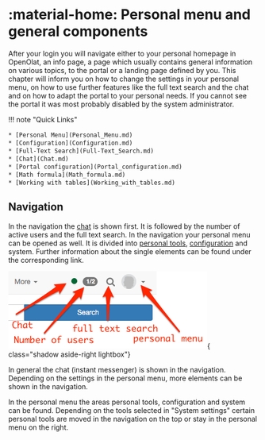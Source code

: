 # :material-home: Personal menu and general components

After your login you will navigate either to your personal homepage in
OpenOlat, an info page, a page which usually contains general information on
various topics, to the portal or a landing page defined by you. This chapter
will inform you on how to change the settings in your personal menu, on how to
use further features like the full text search and the chat and on how to
adapt the portal to your personal needs. If you cannot see the portal it was
most probably disabled by the system administrator.

!!! note "Quick Links"

    * [Personal Menu](Personal_Menu.md)
    * [Configuration](Configuration.md)
    * [Full-Text Search](Full-Text_Search.md)
    * [Chat](Chat.md)
    * [Portal configuration](Portal_configuration.md)
    * [Math formula](Math_formula.md)
    * [Working with tables](Working_with_tables.md)

## Navigation

In the navigation the [chat](Chat.md) is shown first. It is followed by the
number of active users and the full text search. In the navigation your
personal menu can be opened as well. It is divided into [personal
tools](Personal_Menu.md), [configuration](Configuration.md) and system.
Further information about the single elements can be found under the
corresponding link.

![Navigation](assets/global_navigation.png){ class="shadow aside-right lightbox"}

In general the chat (instant messenger) is shown in the navigation. Depending
on the settings in the personal menu, more elements can be shown in the
navigation.

In the personal menu the areas personal tools, configuration and system can be
found. Depending on the tools selected in "System settings" certain personal
tools are moved in the navigation on the top or stay in the personal menu on
the right.